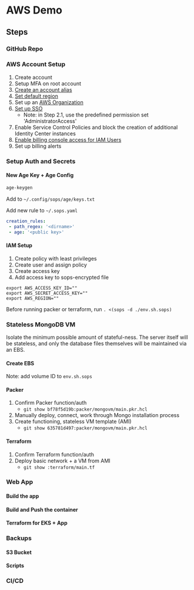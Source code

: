 # AWS Demo

## Steps

### GitHub Repo

### AWS Account Setup

1. Create account
2. Setup MFA on root account
3. [Create an account alias](https://docs.aws.amazon.com/IAM/latest/UserGuide/account-alias-create.html)
4. [Set default region](https://docs.aws.amazon.com/awsconsolehelpdocs/latest/gsg/change-default-region.html)
5. Set up an [AWS Organization](https://docs.aws.amazon.com/organizations/latest/userguide/orgs_tutorials_basic.html)
6. [Set up SSO](https://docs.aws.amazon.com/singlesignon/latest/userguide/idp-microsoft-entra.html)
   - Note: in Step 2.1, use the predefined permission set 'AdministratorAccess'
7. Enable Service Control Policies and block the creation of additional Identity
   Center instances
8. [Enable billing console access for IAM Users](https://stackoverflow.com/questions/74728379/)
9. Set up billing alerts

### Setup Auth and Secrets

#### New Age Key + Age Config

```sh
age-keygen
```

Add to `~/.config/sops/age/keys.txt`

Add new rule to `~/.sops.yaml`

```yaml
creation_rules:
 - path_regex: '<dirname>'
 - age: '<public key>'
```

#### IAM Setup

1. Create policy with least privileges
2. Create user and assign policy
3. Create access key
4. Add access key to sops-encrypted file

```sh:secrets.sh.enc
export AWS_ACCESS_KEY_ID=""
export AWS_SECRET_ACCESS_KEY=""
export AWS_REGION=""
```

Before running packer or terraform, run `. <(sops -d ./env.sh.sops)`

### Stateless MongoDB VM

Isolate the minimum possible amount of stateful-ness. 
The server itself will be stateless, and only the database files themselves will
be maintained via an EBS.

#### Create EBS

Note: add volume ID to `env.sh.sops`

#### Packer

1. Confirm Packer function/auth 
   - `git show bf78f5d19b:packer/mongovm/main.pkr.hcl`
2. Manually deploy, connect, work through Mongo installation process
3. Create functioning, stateless VM template (AMI)
   - `git show 635781d497:packer/mongovm/main.pkr.hcl`

#### Terraform

1. Confirm Terraform function/auth
2. Deploy basic network + a VM from AMI
   - `git show :terraform/main.tf`

### Web App 

#### Build the app

#### Build and Push the container

#### Terraform for EKS + App

### Backups

#### S3 Bucket

#### Scripts

### CI/CD
